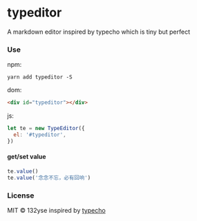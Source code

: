 # typeditor

A markdown editor inspired by typecho which is tiny but perfect

### Use

npm:

```
yarn add typeditor -S
```

dom:

```html
<div id="typeditor"></div>
```

js:

```javascript
let te = new TypeEditor({
  el: '#typeditor',
})
```

#### get/set value

```JavaScript
te.value()
te.value('念念不忘，必有回响')
```

### License

MIT © 132yse inspired by [typecho](https://github.com/typecho/typecho)
